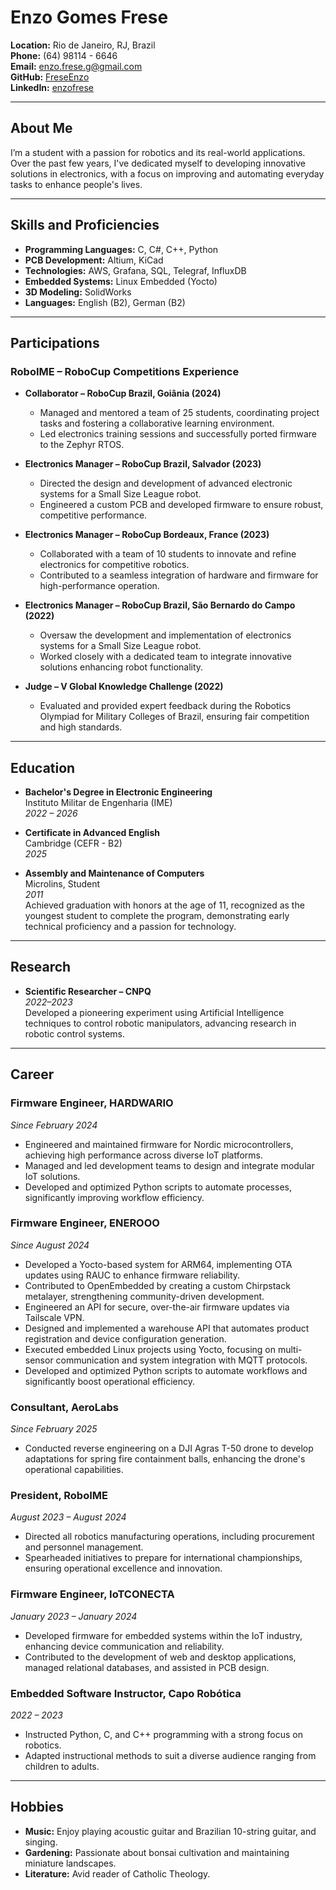 # Enzo Gomes Frese

**Location:** Rio de Janeiro, RJ, Brazil  
**Phone:** (64) 98114 - 6646  
**Email:** [enzo.frese.g@gmail.com](mailto:enzo.frese.g@gmail.com)  
**GitHub:** [FreseEnzo](https://github.com/FreseEnzo)  
**LinkedIn:** [enzofrese](https://www.linkedin.com/in/enzofrese/)  

---

## About Me

I’m a student with a passion for robotics and its real-world applications. Over the past few years, I've dedicated myself to developing innovative solutions in electronics, with a focus on improving and automating everyday tasks to enhance people's lives.

---

## Skills and Proficiencies

- **Programming Languages:** C, C#, C++, Python
- **PCB Development:** Altium, KiCad
- **Technologies:** AWS, Grafana, SQL, Telegraf, InfluxDB
- **Embedded Systems:** Linux Embedded (Yocto)
- **3D Modeling:** SolidWorks
- **Languages:** English (B2), German (B2)

---

## Participations

### RoboIME – RoboCup Competitions Experience

- **Collaborator – RoboCup Brazil, Goiânia (2024)**
  - Managed and mentored a team of 25 students, coordinating project tasks and fostering a collaborative learning environment.
  - Led electronics training sessions and successfully ported firmware to the Zephyr RTOS.

- **Electronics Manager – RoboCup Brazil, Salvador (2023)**
  - Directed the design and development of advanced electronic systems for a Small Size League robot.
  - Engineered a custom PCB and developed firmware to ensure robust, competitive performance.

- **Electronics Manager – RoboCup Bordeaux, France (2023)**
  - Collaborated with a team of 10 students to innovate and refine electronics for competitive robotics.
  - Contributed to a seamless integration of hardware and firmware for high-performance operation.

- **Electronics Manager – RoboCup Brazil, São Bernardo do Campo (2022)**
  - Oversaw the development and implementation of electronics systems for a Small Size League robot.
  - Worked closely with a dedicated team to integrate innovative solutions enhancing robot functionality.

- **Judge – V Global Knowledge Challenge (2022)**
  - Evaluated and provided expert feedback during the Robotics Olympiad for Military Colleges of Brazil, ensuring fair competition and high standards.

---

## Education

- **Bachelor's Degree in Electronic Engineering**  
  Instituto Militar de Engenharia (IME)  
  *2022 – 2026*

- **Certificate in Advanced English**  
  Cambridge (CEFR - B2)  
  *2025*

- **Assembly and Maintenance of Computers**  
  Microlins, Student  
  *2011*  
  Achieved graduation with honors at the age of 11, recognized as the youngest student to complete the program, demonstrating early technical proficiency and a passion for technology.
---

## Research

- **Scientific Researcher – CNPQ**  
  *2022–2023*  
  Developed a pioneering experiment using Artificial Intelligence techniques to control robotic manipulators, advancing research in robotic control systems.


---

## Career

### Firmware Engineer, HARDWARIO  
*Since February 2024*  
- Engineered and maintained firmware for Nordic microcontrollers, achieving high performance across diverse IoT platforms.
- Managed and led development teams to design and integrate modular IoT solutions.
- Developed and optimized Python scripts to automate processes, significantly improving workflow efficiency.

### Firmware Engineer, ENEROOO  
*Since August 2024*  
- Developed a Yocto-based system for ARM64, implementing OTA updates using RAUC to enhance firmware reliability.
- Contributed to OpenEmbedded by creating a custom Chirpstack metalayer, strengthening community-driven development.
- Engineered an API for secure, over-the-air firmware updates via Tailscale VPN.
- Designed and implemented a warehouse API that automates product registration and device configuration generation.
- Executed embedded Linux projects using Yocto, focusing on multi-sensor communication and system integration with MQTT protocols.
- Developed and optimized Python scripts to automate workflows and significantly boost operational efficiency.

### Consultant, AeroLabs  
*Since February 2025*  
- Conducted reverse engineering on a DJI Agras T-50 drone to develop adaptations for spring fire containment balls, enhancing the drone's operational capabilities.

### President, RoboIME  
*August 2023 – August 2024*  
- Directed all robotics manufacturing operations, including procurement and personnel management.
- Spearheaded initiatives to prepare for international championships, ensuring operational excellence and innovation.

### Firmware Engineer, IoTCONECTA  
*January 2023 – January 2024*  
- Developed firmware for embedded systems within the IoT industry, enhancing device communication and reliability.
- Contributed to the development of web and desktop applications, managed relational databases, and assisted in PCB design.

### Embedded Software Instructor, Capo Robótica  
*2022 – 2023*  
- Instructed Python, C, and C++ programming with a strong focus on robotics.
- Adapted instructional methods to suit a diverse audience ranging from children to adults.

---

## Hobbies

- **Music:** Enjoy playing acoustic guitar and Brazilian 10-string guitar, and singing.
- **Gardening:** Passionate about bonsai cultivation and maintaining miniature landscapes.
- **Literature:** Avid reader of Catholic Theology.

